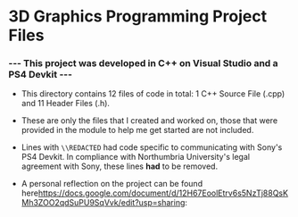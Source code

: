 # 3D Graphics Programming Project Files

### --- This project was developed in C++ on Visual Studio and a PS4 Devkit ---

- This directory contains 12 files of code in total: 1 C++ Source File (.cpp) and 11 Header Files (.h).

- These are only the files that I created and worked on, those that were provided in the module to help me get started are not included.

- Lines with `\\REDACTED` had code specific to communicating with Sony's PS4 Devkit. In compliance with Northumbria University's legal agreement with Sony, these lines **had** to be removed.

- A personal reflection on the project can be found here<https://docs.google.com/document/d/12H67EoolEtrv6s5NzTj88QsKMh3ZOO2qdSuPU9SqVvk/edit?usp=sharing>:
